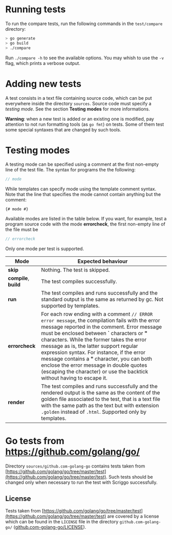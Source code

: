 # Running tests

To run the compare tests, run the following commands in the `test/compare` directory:

```bash
> go generate
> go build
> ./compare
```

Run `./compare -h` to see the available options. You may whish to use the `-v` flag, which prints a verbose output.

# Adding new tests

A test consists in a text file containing source code, which can be put everywhere inside the directory `sources`.
Source code must specify a _testing mode_. See the section **Testing modes** for more informations.

**Warning**: when a new test is added or an existing one is modified, pay attention to not run formatting tools (as `go fmt`) on tests. Some of them test some special syntaxes that are changed by such tools.

# Testing modes

A testing mode can be specified using a comment at the first non-empty line of the test file.
The syntax for programs the the following:

```go
// mode
```

While templates can specify mode using the template comment syntax. Note that the line that specifies the mode cannot contain anything but the comment:

```
{# mode #}
```

Available modes are listed in the table below.
If you want, for example, test a program source code with the mode **errorcheck**, the first non-empty line of the file must be

```go
// errorcheck
```

Only one mode per test is supported.

Mode | Expected behaviour
---|---
**skip** | Nothing. The test is skipped.
**compile**, **build** | The test compiles successfully.
**run** | The test compiles and runs successfully and the standard output is the same as returned by gc. Not supported by templates.
**errorcheck** | For each row ending with a comment `// ERROR error message`, the compilation fails with the error message reported in the comment. Error message must be enclosed between **\`** characters or **\"** characters. While the former takes the error message as is, the latter support regular expression syntax. For instance, if the error message contains a **"** character, you can both enclose the error message in double quotes (escaping the character) or use the backtick without having to escape it.
**render** | The test compiles and runs successfully and the rendered output is the same as the content of the golden file associated to the test, that is a text file with the same path as the text but with extension `.golden` instead of `.html`. Supported only by templates.

# Go tests from https://github.com/golang/go/

Directory `sources/github.com-golang-go` contains tests taken from
[https://github.com/golang/go/tree/master/test](https://github.com/golang/go/tree/master/test).
Such tests should be changed only when necessary to run the test with Scriggo successfully.

## License

Tests taken from [https://github.com/golang/go/tree/master/test](https://github.com/golang/go/tree/master/test) are covered by a license which can be found in the `LICENSE` file in the directory `github.com-golang-go/` ([github.com-golang-go/LICENSE](https://github.com/open2b/scriggo/blob/test/test/compare/sources/github.com-golang-go/LICENSE)). 


